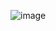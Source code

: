 ![image](https://github.com/hemilyb/CalculatorJS/assets/140456152/8af5b483-fea2-4b2b-a314-4ead32911e39)
